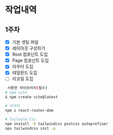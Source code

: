 # 작업내역

## 1주차

- [x] 기본 셋팅 파일
- [x] 레이아웃 구성하기
- [x] Root 컴포넌트 도입
- [x] Page 컴포넌트 도입
- [x] 라우터 도입
- [x] 테일윈드 도입
- [ ] 리코일 도입

```bash
 사용한 라이브러리(필수)
# npm vite
$ npm create vite@latest

# 라우터
npm i react-router-dom

# Tailwind Css
npm install -D tailwindcss postcss autoprefixer
npx tailwindcss init -p
```
